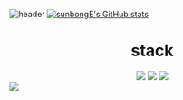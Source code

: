 
![header](https://capsule-render.vercel.app/api?type=Waving&color=&height=300&section=header&text=TaeHo%20GitHub&fontSize=90)
[![sunbongE's GitHub stats](https://github-readme-stats.vercel.app/api?username=sunbongE&show_icons=true&theme=cobalt)](https://github.com/sunbongE)

<div align="center">
    <h1> stack</h1>
	<img src="https://img.shields.io/badge/Java-007396?style=flat&logo=Java&logoColor=white" />
	<img src="https://img.shields.io/badge/HTML5-E34F26?style=flat&logo=HTML5&logoColor=white" />
	<img src="https://img.shields.io/badge/CSS3-1572B6?style=flat&logo=CSS3&logoColor=white" />
</div>
<img src="https://img.shields.io/badge/CSS3-1572B6?style=flat&logo=CSS3&logoColor=white" />
